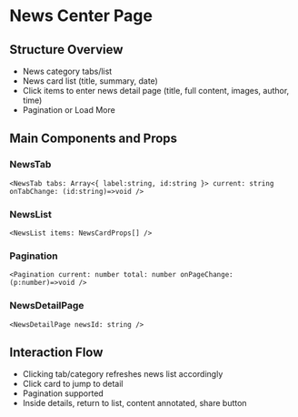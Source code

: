 # News Center Page

## Structure Overview
- News category tabs/list
- News card list (title, summary, date)
- Click items to enter news detail page (title, full content, images, author, time)
- Pagination or Load More

## Main Components and Props
### NewsTab
```tsx
<NewsTab tabs: Array<{ label:string, id:string }> current: string onTabChange: (id:string)=>void />
```
### NewsList
```tsx
<NewsList items: NewsCardProps[] />
```
### Pagination
```tsx
<Pagination current: number total: number onPageChange: (p:number)=>void />
```
### NewsDetailPage
```tsx
<NewsDetailPage newsId: string />
```

## Interaction Flow
- Clicking tab/category refreshes news list accordingly
- Click card to jump to detail
- Pagination supported
- Inside details, return to list, content annotated, share button
